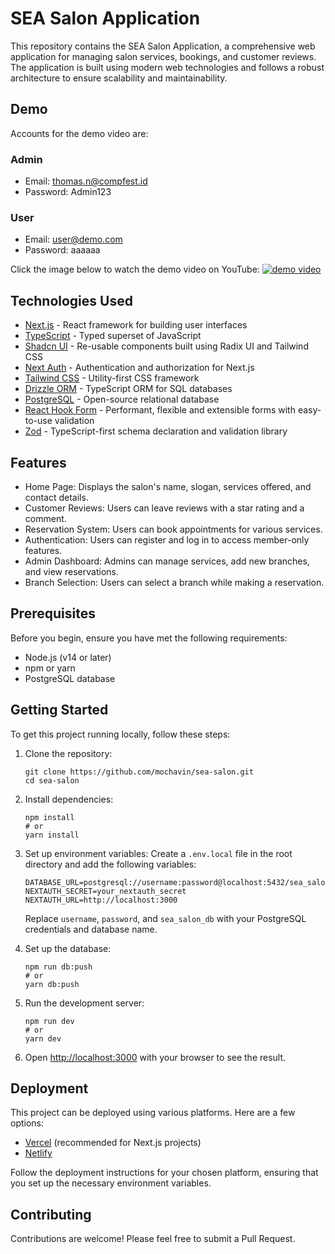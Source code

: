 # SEA Salon Application

This repository contains the SEA Salon Application, a comprehensive web application for managing salon services, bookings, and customer reviews. The application is built using modern web technologies and follows a robust architecture to ensure scalability and maintainability.

## Demo
Accounts for the demo video are:
### Admin
- Email: thomas.n@compfest.id
- Password: Admin123
### User
- Email: user@demo.com
- Password: aaaaaa

Click the image below to watch the demo video on YouTube:
[![demo video](https://img.youtube.com/vi/fuCwaOWZtqI/maxresdefault.jpg)](https://youtu.be/fuCwaOWZtqI)

## Technologies Used

- [Next.js](https://nextjs.org/) - React framework for building user interfaces
- [TypeScript](https://www.typescriptlang.org/) - Typed superset of JavaScript
- [Shadcn UI](https://ui.shadcn.com/) - Re-usable components built using Radix UI and Tailwind CSS
- [Next Auth](https://next-auth.js.org/) - Authentication and authorization for Next.js
- [Tailwind CSS](https://tailwindcss.com/) - Utility-first CSS framework
- [Drizzle ORM](https://orm.drizzle.team/) - TypeScript ORM for SQL databases
- [PostgreSQL](https://www.postgresql.org/) - Open-source relational database
- [React Hook Form](https://react-hook-form.com/) - Performant, flexible and extensible forms with easy-to-use validation
- [Zod](https://github.com/colinhacks/zod) - TypeScript-first schema declaration and validation library

## Features

- Home Page: Displays the salon's name, slogan, services offered, and contact details.
- Customer Reviews: Users can leave reviews with a star rating and a comment.
- Reservation System: Users can book appointments for various services.
- Authentication: Users can register and log in to access member-only features.
- Admin Dashboard: Admins can manage services, add new branches, and view reservations.
- Branch Selection: Users can select a branch while making a reservation.

## Prerequisites

Before you begin, ensure you have met the following requirements:

- Node.js (v14 or later)
- npm or yarn
- PostgreSQL database

## Getting Started

To get this project running locally, follow these steps:

1. Clone the repository:

   ```
   git clone https://github.com/mochavin/sea-salon.git
   cd sea-salon
   ```

2. Install dependencies:

   ```
   npm install
   # or
   yarn install
   ```

3. Set up environment variables:
   Create a `.env.local` file in the root directory and add the following variables:

   ```
   DATABASE_URL=postgresql://username:password@localhost:5432/sea_salon_db
   NEXTAUTH_SECRET=your_nextauth_secret
   NEXTAUTH_URL=http://localhost:3000
   ```

   Replace `username`, `password`, and `sea_salon_db` with your PostgreSQL credentials and database name.

4. Set up the database:

   ```
   npm run db:push
   # or
   yarn db:push
   ```

5. Run the development server:

   ```
   npm run dev
   # or
   yarn dev
   ```

6. Open [http://localhost:3000](http://localhost:3000) with your browser to see the result.

## Deployment

This project can be deployed using various platforms. Here are a few options:

- [Vercel](https://vercel.com/) (recommended for Next.js projects)
- [Netlify](https://www.netlify.com/)

Follow the deployment instructions for your chosen platform, ensuring that you set up the necessary environment variables.

## Contributing

Contributions are welcome! Please feel free to submit a Pull Request.
